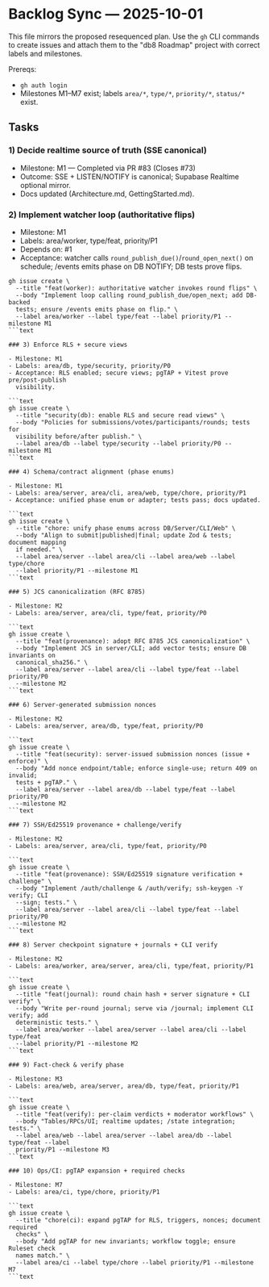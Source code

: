 # Backlog Sync — 2025-10-01

This file mirrors the proposed resequenced plan. Use the `gh` CLI commands to
create issues and attach them to the "db8 Roadmap" project with correct labels
and milestones.

Prereqs:

- `gh auth login`
- Milestones M1–M7 exist; labels `area/*`, `type/*`, `priority/*`, `status/*`
  exist.

## Tasks

### 1) Decide realtime source of truth (SSE canonical)

- Milestone: M1 — Completed via PR #83 (Closes #73)
- Outcome: SSE + LISTEN/NOTIFY is canonical; Supabase Realtime optional mirror.
- Docs updated (Architecture.md, GettingStarted.md).

### 2) Implement watcher loop (authoritative flips)

- Milestone: M1
- Labels: area/worker, type/feat, priority/P1
- Depends on: #1
- Acceptance: watcher calls `round_publish_due()`/`round_open_next()` on
  schedule; /events emits phase on DB NOTIFY; DB tests prove flips.

````text
gh issue create \
  --title "feat(worker): authoritative watcher invokes round flips" \
  --body "Implement loop calling round_publish_due/open_next; add DB-backed
  tests; ensure /events emits phase on flip." \
  --label area/worker --label type/feat --label priority/P1 --milestone M1
```text

### 3) Enforce RLS + secure views

- Milestone: M1
- Labels: area/db, type/security, priority/P0
- Acceptance: RLS enabled; secure views; pgTAP + Vitest prove pre/post-publish
  visibility.

```text
gh issue create \
  --title "security(db): enable RLS and secure read views" \
  --body "Policies for submissions/votes/participants/rounds; tests for
  visibility before/after publish." \
  --label area/db --label type/security --label priority/P0 --milestone M1
```text

### 4) Schema/contract alignment (phase enums)

- Milestone: M1
- Labels: area/server, area/cli, area/web, type/chore, priority/P1
- Acceptance: unified phase enum or adapter; tests pass; docs updated.

```text
gh issue create \
  --title "chore: unify phase enums across DB/Server/CLI/Web" \
  --body "Align to submit|published|final; update Zod & tests; document mapping
  if needed." \
  --label area/server --label area/cli --label area/web --label type/chore
  --label priority/P1 --milestone M1
```text

### 5) JCS canonicalization (RFC 8785)

- Milestone: M2
- Labels: area/server, area/cli, type/feat, priority/P0

```text
gh issue create \
  --title "feat(provenance): adopt RFC 8785 JCS canonicalization" \
  --body "Implement JCS in server/CLI; add vector tests; ensure DB invariants on
  canonical_sha256." \
  --label area/server --label area/cli --label type/feat --label priority/P0
  --milestone M2
```text

### 6) Server-generated submission nonces

- Milestone: M2
- Labels: area/server, area/db, type/feat, priority/P0

```text
gh issue create \
  --title "feat(security): server-issued submission nonces (issue + enforce)" \
  --body "Add nonce endpoint/table; enforce single-use; return 409 on invalid;
  tests + pgTAP." \
  --label area/server --label area/db --label type/feat --label priority/P0
  --milestone M2
```text

### 7) SSH/Ed25519 provenance + challenge/verify

- Milestone: M2
- Labels: area/server, area/cli, type/feat, priority/P0

```text
gh issue create \
  --title "feat(provenance): SSH/Ed25519 signature verification + challenge" \
  --body "Implement /auth/challenge & /auth/verify; ssh-keygen -Y verify; CLI
  --sign; tests." \
  --label area/server --label area/cli --label type/feat --label priority/P0
  --milestone M2
```text

### 8) Server checkpoint signature + journals + CLI verify

- Milestone: M2
- Labels: area/worker, area/server, area/cli, type/feat, priority/P1

```text
gh issue create \
  --title "feat(journal): round chain hash + server signature + CLI verify" \
  --body "Write per-round journal; serve via /journal; implement CLI verify; add
  deterministic tests." \
  --label area/worker --label area/server --label area/cli --label type/feat
  --label priority/P1 --milestone M2
```text

### 9) Fact-check & verify phase

- Milestone: M3
- Labels: area/web, area/server, area/db, type/feat, priority/P1

```text
gh issue create \
  --title "feat(verify): per-claim verdicts + moderator workflows" \
  --body "Tables/RPCs/UI; realtime updates; /state integration; tests." \
  --label area/web --label area/server --label area/db --label type/feat --label
  priority/P1 --milestone M3
```text

### 10) Ops/CI: pgTAP expansion + required checks

- Milestone: M7
- Labels: area/ci, type/chore, priority/P1

```text
gh issue create \
  --title "chore(ci): expand pgTAP for RLS, triggers, nonces; document required
  checks" \
  --body "Add pgTAP for new invariants; workflow toggle; ensure Ruleset check
  names match." \
  --label area/ci --label type/chore --label priority/P1 --milestone M7
```text
````
